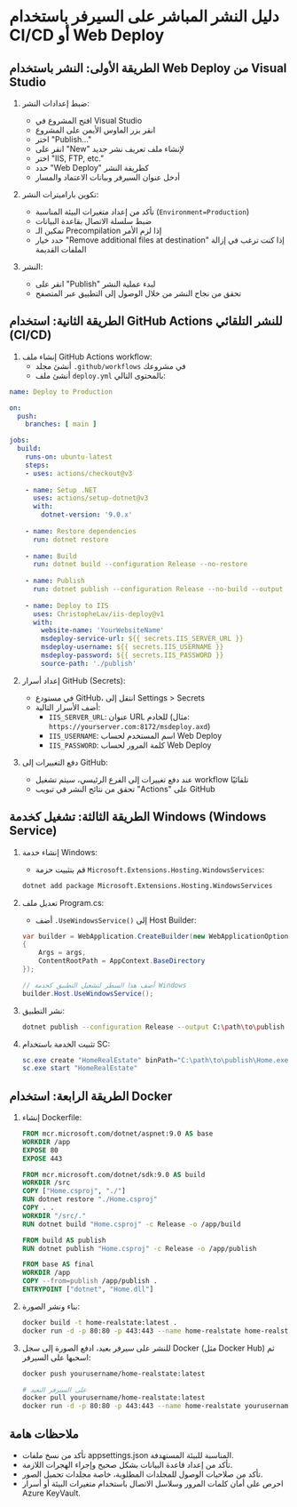 # دليل النشر المباشر على السيرفر باستخدام CI/CD أو Web Deploy

## الطريقة الأولى: النشر باستخدام Web Deploy من Visual Studio

1. ضبط إعدادات النشر:
   - افتح المشروع في Visual Studio
   - انقر بزر الماوس الأيمن على المشروع
   - اختر "Publish..."
   - انقر على "New" لإنشاء ملف تعريف نشر جديد
   - اختر "IIS, FTP, etc."
   - حدد "Web Deploy" كطريقة النشر
   - أدخل عنوان السيرفر وبيانات الاعتماد والمسار

2. تكوين باراميترات النشر:
   - تأكد من إعداد متغيرات البيئة المناسبة (`Environment=Production`)
   - ضبط سلسلة الاتصال بقاعدة البيانات
   - تمكين الـ Precompilation إذا لزم الأمر
   - حدد خيار "Remove additional files at destination" إذا كنت ترغب في إزالة الملفات القديمة

3. النشر:
   - انقر على "Publish" لبدء عملية النشر
   - تحقق من نجاح النشر من خلال الوصول إلى التطبيق عبر المتصفح

## الطريقة الثانية: استخدام GitHub Actions للنشر التلقائي (CI/CD)

1. إنشاء ملف GitHub Actions workflow:
   - أنشئ مجلد `.github/workflows` في مشروعك
   - أنشئ ملف `deploy.yml` بالمحتوى التالي:

```yaml
name: Deploy to Production

on:
  push:
    branches: [ main ]

jobs:
  build:
    runs-on: ubuntu-latest
    steps:
    - uses: actions/checkout@v3
    
    - name: Setup .NET
      uses: actions/setup-dotnet@v3
      with:
        dotnet-version: '9.0.x'
        
    - name: Restore dependencies
      run: dotnet restore
      
    - name: Build
      run: dotnet build --configuration Release --no-restore
      
    - name: Publish
      run: dotnet publish --configuration Release --no-build --output ./publish
      
    - name: Deploy to IIS
      uses: ChristopheLav/iis-deploy@v1
      with:
        website-name: 'YourWebsiteName'
        msdeploy-service-url: ${{ secrets.IIS_SERVER_URL }}
        msdeploy-username: ${{ secrets.IIS_USERNAME }}
        msdeploy-password: ${{ secrets.IIS_PASSWORD }}
        source-path: './publish'
```

2. إعداد أسرار GitHub (Secrets):
   - في مستودع GitHub، انتقل إلى Settings > Secrets
   - أضف الأسرار التالية:
     - `IIS_SERVER_URL`: عنوان URL للخادم (مثال: `https://yourserver.com:8172/msdeploy.axd`)
     - `IIS_USERNAME`: اسم المستخدم لحساب Web Deploy
     - `IIS_PASSWORD`: كلمة المرور لحساب Web Deploy

3. دفع التغييرات إلى GitHub:
   - عند دفع تغييرات إلى الفرع الرئيسي، سيتم تشغيل workflow تلقائيًا
   - تحقق من نتائج النشر في تبويب "Actions" على GitHub

## الطريقة الثالثة: تشغيل كخدمة Windows (Windows Service)

1. إنشاء خدمة Windows:
   - قم بتثبيت حزمة `Microsoft.Extensions.Hosting.WindowsServices`:
   ```bash
   dotnet add package Microsoft.Extensions.Hosting.WindowsServices
   ```

2. تعديل ملف Program.cs:
   - أضف `.UseWindowsService()` إلى Host Builder:
   ```csharp
   var builder = WebApplication.CreateBuilder(new WebApplicationOptions
   {
       Args = args,
       ContentRootPath = AppContext.BaseDirectory
   });
   
   // أضف هذا السطر لتشغيل التطبيق كخدمة Windows
   builder.Host.UseWindowsService();
   ```

3. نشر التطبيق:
   ```bash
   dotnet publish --configuration Release --output C:\path\to\publish
   ```

4. تثبيت الخدمة باستخدام SC:
   ```powershell
   sc.exe create "HomeRealEstate" binPath="C:\path\to\publish\Home.exe" DisplayName="Home Real Estate Service"
   sc.exe start "HomeRealEstate"
   ```

## الطريقة الرابعة: استخدام Docker

1. إنشاء Dockerfile:
   ```dockerfile
   FROM mcr.microsoft.com/dotnet/aspnet:9.0 AS base
   WORKDIR /app
   EXPOSE 80
   EXPOSE 443

   FROM mcr.microsoft.com/dotnet/sdk:9.0 AS build
   WORKDIR /src
   COPY ["Home.csproj", "./"]
   RUN dotnet restore "./Home.csproj"
   COPY . .
   WORKDIR "/src/."
   RUN dotnet build "Home.csproj" -c Release -o /app/build

   FROM build AS publish
   RUN dotnet publish "Home.csproj" -c Release -o /app/publish

   FROM base AS final
   WORKDIR /app
   COPY --from=publish /app/publish .
   ENTRYPOINT ["dotnet", "Home.dll"]
   ```

2. بناء ونشر الصورة:
   ```bash
   docker build -t home-realstate:latest .
   docker run -d -p 80:80 -p 443:443 --name home-realstate home-realstate:latest
   ```

3. للنشر على سيرفر بعيد، ادفع الصورة إلى سجل Docker (مثل Docker Hub) ثم اسحبها على السيرفر:
   ```bash
   docker push yourusername/home-realstate:latest
   
   # على السيرفر البعيد
   docker pull yourusername/home-realstate:latest
   docker run -d -p 80:80 -p 443:443 --name home-realstate yourusername/home-realstate:latest
   ```

## ملاحظات هامة

- تأكد من نسخ ملفات appsettings.json المناسبة للبيئة المستهدفة.
- تأكد من إعداد قاعدة البيانات بشكل صحيح وإجراء الهجرات اللازمة.
- تأكد من صلاحيات الوصول للمجلدات المطلوبة، خاصة مجلدات تحميل الصور.
- احرص على أمان كلمات المرور وسلاسل الاتصال باستخدام متغيرات البيئة أو أسرار Azure KeyVault.